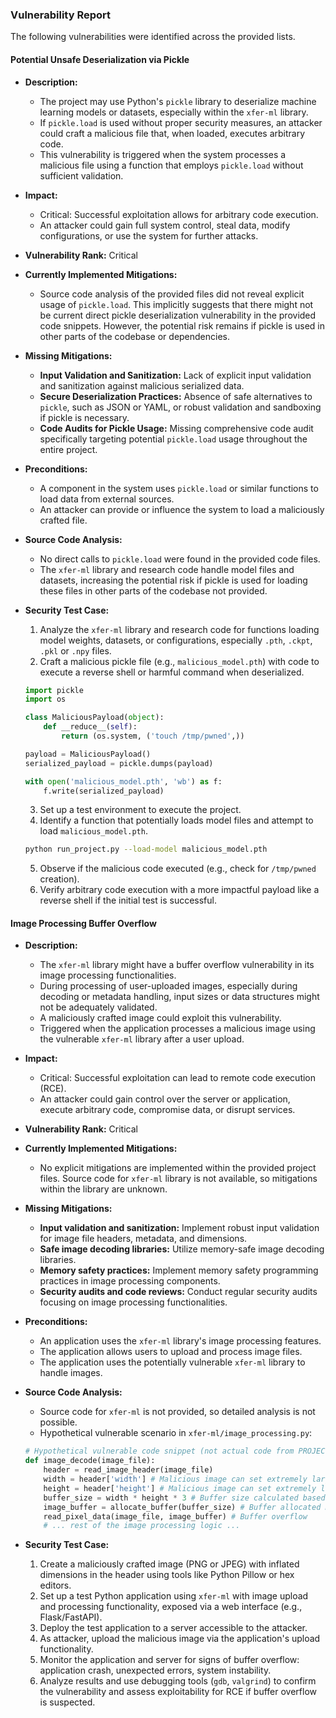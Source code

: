 ### Vulnerability Report

The following vulnerabilities were identified across the provided lists.

#### Potential Unsafe Deserialization via Pickle

- **Description:**
    - The project may use Python's `pickle` library to deserialize machine learning models or datasets, especially within the `xfer-ml` library.
    - If `pickle.load` is used without proper security measures, an attacker could craft a malicious file that, when loaded, executes arbitrary code.
    - This vulnerability is triggered when the system processes a malicious file using a function that employs `pickle.load` without sufficient validation.

- **Impact:**
    - Critical: Successful exploitation allows for arbitrary code execution.
    - An attacker could gain full system control, steal data, modify configurations, or use the system for further attacks.

- **Vulnerability Rank:** Critical

- **Currently Implemented Mitigations:**
    - Source code analysis of the provided files did not reveal explicit usage of `pickle.load`. This implicitly suggests that there might not be current direct pickle deserialization vulnerability in the provided code snippets. However, the potential risk remains if pickle is used in other parts of the codebase or dependencies.

- **Missing Mitigations:**
    - **Input Validation and Sanitization:** Lack of explicit input validation and sanitization against malicious serialized data.
    - **Secure Deserialization Practices:** Absence of safe alternatives to `pickle`, such as JSON or YAML, or robust validation and sandboxing if pickle is necessary.
    - **Code Audits for Pickle Usage:**  Missing comprehensive code audit specifically targeting potential `pickle.load` usage throughout the entire project.

- **Preconditions:**
    - A component in the system uses `pickle.load` or similar functions to load data from external sources.
    - An attacker can provide or influence the system to load a maliciously crafted file.

- **Source Code Analysis:**
    - No direct calls to `pickle.load` were found in the provided code files.
    - The `xfer-ml` library and research code handle model files and datasets, increasing the potential risk if pickle is used for loading these files in other parts of the codebase not provided.

- **Security Test Case:**
    1. Analyze the `xfer-ml` library and research code for functions loading model weights, datasets, or configurations, especially `.pth`, `.ckpt`, `.pkl` or `.npy` files.
    2. Craft a malicious pickle file (e.g., `malicious_model.pth`) with code to execute a reverse shell or harmful command when deserialized.
    ```python
    import pickle
    import os

    class MaliciousPayload(object):
        def __reduce__(self):
            return (os.system, ('touch /tmp/pwned',))

    payload = MaliciousPayload()
    serialized_payload = pickle.dumps(payload)

    with open('malicious_model.pth', 'wb') as f:
        f.write(serialized_payload)
    ```
    3. Set up a test environment to execute the project.
    4. Identify a function that potentially loads model files and attempt to load `malicious_model.pth`.
    ```bash
    python run_project.py --load-model malicious_model.pth
    ```
    5. Observe if the malicious code executed (e.g., check for `/tmp/pwned` creation).
    6. Verify arbitrary code execution with a more impactful payload like a reverse shell if the initial test is successful.

#### Image Processing Buffer Overflow

- **Description:**
  - The `xfer-ml` library might have a buffer overflow vulnerability in its image processing functionalities.
  - During processing of user-uploaded images, especially during decoding or metadata handling, input sizes or data structures might not be adequately validated.
  - A maliciously crafted image could exploit this vulnerability.
  - Triggered when the application processes a malicious image using the vulnerable `xfer-ml` library after a user upload.

- **Impact:**
  - Critical: Successful exploitation can lead to remote code execution (RCE).
  - An attacker could gain control over the server or application, execute arbitrary code, compromise data, or disrupt services.

- **Vulnerability Rank:** Critical

- **Currently Implemented Mitigations:**
  - No explicit mitigations are implemented within the provided project files. Source code for `xfer-ml` library is not available, so mitigations within the library are unknown.

- **Missing Mitigations:**
  - **Input validation and sanitization:** Implement robust input validation for image file headers, metadata, and dimensions.
  - **Safe image decoding libraries:** Utilize memory-safe image decoding libraries.
  - **Memory safety practices:** Implement memory safety programming practices in image processing components.
  - **Security audits and code reviews:** Conduct regular security audits focusing on image processing functionalities.

- **Preconditions:**
  - An application uses the `xfer-ml` library's image processing features.
  - The application allows users to upload and process image files.
  - The application uses the potentially vulnerable `xfer-ml` library to handle images.

- **Source Code Analysis:**
  - Source code for `xfer-ml` is not provided, so detailed analysis is not possible.
  - Hypothetical vulnerable scenario in `xfer-ml/image_processing.py`:
  ```python
  # Hypothetical vulnerable code snippet (not actual code from PROJECT FILES)
  def image_decode(image_file):
      header = read_image_header(image_file)
      width = header['width'] # Malicious image can set extremely large width
      height = header['height'] # Malicious image can set extremely large height
      buffer_size = width * height * 3 # Buffer size calculated based on malicious header values
      image_buffer = allocate_buffer(buffer_size) # Buffer allocated may be too small
      read_pixel_data(image_file, image_buffer) # Buffer overflow
      # ... rest of the image processing logic ...
  ```

- **Security Test Case:**
  1. Create a maliciously crafted image (PNG or JPEG) with inflated dimensions in the header using tools like Python Pillow or hex editors.
  2. Set up a test Python application using `xfer-ml` with image upload and processing functionality, exposed via a web interface (e.g., Flask/FastAPI).
  3. Deploy the test application to a server accessible to the attacker.
  4. As attacker, upload the malicious image via the application's upload functionality.
  5. Monitor the application and server for signs of buffer overflow: application crash, unexpected errors, system instability.
  6. Analyze results and use debugging tools (`gdb`, `valgrind`) to confirm the vulnerability and assess exploitability for RCE if buffer overflow is suspected.